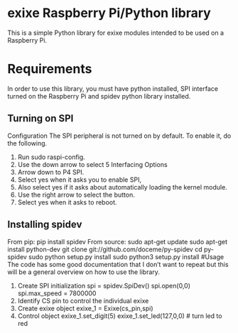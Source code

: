 # exixe Raspberry Pi/Python library

This is a simple Python library for exixe modules intended to be used on a Raspberry Pi.

# Requirements
In order to use this library, you must have python installed, SPI interface turned on the Raspberry Pi and spidev python library installed.
## Turning on SPI
Configuration
The SPI peripheral is not turned on by default. To enable it, do the following.
1.	Run sudo raspi-config.
2.	Use the down arrow to select 5 Interfacing Options
3.	Arrow down to P4 SPI.
4.	Select yes when it asks you to enable SPI,
5.	Also select yes if it asks about automatically loading the kernel module.
6.	Use the right arrow to select the <Finish> button.
7.	Select yes when it asks to reboot.
## Installing spidev 
From pip:
pip install spidev
From source:
sudo apt-get update sudo apt-get install python-dev 
git clone git://github.com/doceme/py-spidev
cd py-spidev
sudo python setup.py install
sudo python3 setup.py install
#Usage 
The code has some good documentation that I don’t want to repeat but this will be a general overview on how to use the library. 
1.	Create SPI initialization
spi = spidev.SpiDev()
spi.open(0,0)
spi.max_speed = 7800000
2.	Identify CS pin to control the individual exixe
3.	Create exixe object
exixe_1 = Exixe(cs_pin,spi)
4.	Control object
exixe_1.set_digit(5)
exixe_1.set_led(127,0,0) # turn led to red
